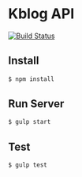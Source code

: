 # Kblog API

[![Build Status](https://travis-ci.org/kunyan/kblog-api.svg?branch=master)](https://travis-ci.org/kunyan/kblog-api)

## Install
```sh
$ npm install
```

## Run Server
```sh
$ gulp start
```

## Test
```sh
$ gulp test
```
